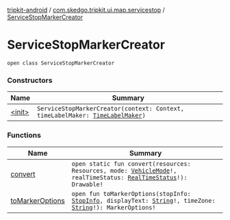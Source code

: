 [tripkit-android](../../index.md) / [com.skedgo.tripkit.ui.map.servicestop](../index.md) / [ServiceStopMarkerCreator](./index.md)

# ServiceStopMarkerCreator

`open class ServiceStopMarkerCreator`

### Constructors

| Name | Summary |
|---|---|
| [&lt;init&gt;](-init-.md) | `ServiceStopMarkerCreator(context: Context, timeLabelMaker: `[`TimeLabelMaker`](../../com.skedgo.tripkit.ui.map/-time-label-maker/index.md)`)` |

### Functions

| Name | Summary |
|---|---|
| [convert](convert.md) | `open static fun convert(resources: Resources, mode: `[`VehicleMode`](../../skedgo.tripkit.routing/-vehicle-mode/index.md)`!, realTimeStatus: `[`RealTimeStatus`](../../com.skedgo.android.common.model/-real-time-status/index.md)`!): Drawable!` |
| [toMarkerOptions](to-marker-options.md) | `open fun toMarkerOptions(stopInfo: `[`StopInfo`](../../com.skedgo.tripkit.ui.model/-stop-info/index.md)`, displayText: `[`String`](https://kotlinlang.org/api/latest/jvm/stdlib/kotlin/-string/index.html)`!, timeZone: `[`String`](https://kotlinlang.org/api/latest/jvm/stdlib/kotlin/-string/index.html)`!): MarkerOptions!` |
